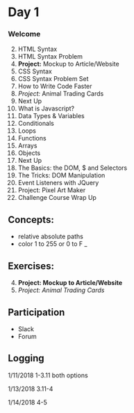 # Day 1
### Welcome

2. HTML Syntax
3. HTML Syntax Problem
4. **Project:** Mockup to Article/Website
5. CSS Syntax
6. CSS Syntax Problem Set
7. How to Write Code Faster
8. _Project:_ Animal Trading Cards
9. Next Up
10. What is Javascript?
11. Data Types & Variables
12. Conditionals
13. Loops 
14. Functions
15. Arrays
16. Objects
17. Next Up
18. The Basics: the DOM, $ and Selectors
19. The Tricks: DOM Manipulation
20. Event Listeners with JQuery
21. Project: Pixel Art Maker
22. Challenge Course Wrap Up


## Concepts:
* relative absolute paths
* color 1 to 255 or 0 to F
_
## Exercises:
4. **Project: Mockup to Article/Website**
8. _Project: Animal Trading Cards_

## Participation
* Slack
* Forum


## Logging
1/11/2018 1-3.11 both options

1/13/2018 3.11-4

1/14/2018 4-5


